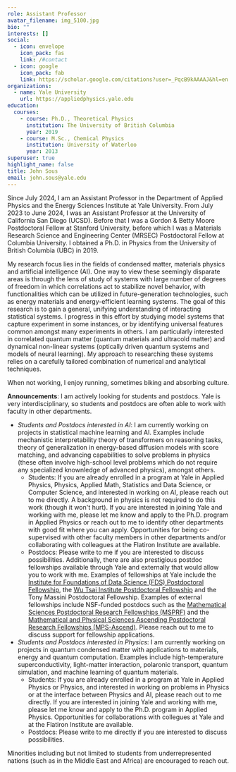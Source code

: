 ```yaml
---
role: Assistant Professor
avatar_filename: img_5100.jpg
bio: ""
interests: []
social:
  - icon: envelope
    icon_pack: fas
    link: /#contact
  - icon: google
    icon_pack: fab
    link: https://scholar.google.com/citations?user=_PqcB9kAAAAJ&hl=en
organizations:
  - name: Yale University
    url: https://appliedphysics.yale.edu
education:
  courses:
    - course: Ph.D., Theoretical Physics
      institution: The University of British Columbia
      year: 2019
    - course: M.Sc., Chemical Physics
      institution: University of Waterloo
      year: 2013
superuser: true
highlight_name: false
title: John Sous
email: john.sous@yale.edu
---
```

Since July 2024, I am an Assistant Professor in the Department of Applied Physics and the Energy Sciences Institute at Yale University. From July 2023 to June 2024, I was an Assistant Professor at the University of California San Diego (UCSD). Before that I was a Gordon & Betty Moore Postdoctoral Fellow at Stanford University, before which I was a Materials Research Science and Engineering Center (MRSEC) Postdoctoral Fellow at Columbia University. I obtained a Ph.D. in Physics from the University of British Columbia (UBC) in 2019.

My research focus lies in the fields of condensed matter, materials physics and artificial intelligence (AI).  One way to view these seemingly disparate areas is through the lens of study of systems with large number of degrees of freedom in which correlations act to stabilize novel behavior, with functionalities which can be utilized in future-generation technologies, such as energy materials and energy-efficient learning systems.  The goal of this research is to gain a general, unifying understanding of interacting statistical systems.  I progress in this effort by studying model systems that capture experiment in some instances, or by identifying universal features common amongst many experiments in others. I am particularly interested in correlated quantum matter (quantum materials and ultracold matter) and dynamical non-linear systems (optically driven quantum systems and models of neural learning).  My approach to researching these systems relies on a carefully tailored combination of numerical and analytical techniques.

When not working, I enjoy running, sometimes biking and absorbing culture.

**Announcements**: I am actively looking for students and postdocs. Yale is very interdisciplinary, so students and postdocs are often able to work with faculty in other departments.
- *Students and Postdocs interested in AI*:  I am currently working on projects in statistical machine learning and AI.  Examples include mechanistic interpretability theory of transformers on reasoning tasks, theory of generalization in energy-based diffusion models with score matching, and advancing capabilities to solve problems in physics (these often involve high-school level problems which do not require any specialized knownledge of advanced physics), amongst others.
    - Students: If you are already enrolled in a program at Yale in Applied Physics, Physics, Applied Math, Statistics and Data Science, or Computer Science, and interested in working on AI, please reach out to me directly. A background in physics is not required to do this work (though it won't hurt). If you are interested in joining Yale and working with me, please let me know and apply to the Ph.D. program in Applied Physics or reach out to me to identify other departments with good fit where you can apply. Opportunities for being co-supervised with other faculty members in other departments and/or collaborating with colleagues at the Flatiron Institute are available.
    - Postdocs: Please write to me if you are interested to discuss possibilities. Additionally, there are also prestigious postdoc fellowships available through Yale and externally that would allow you to work with me. Examples of fellowships at Yale include the [Institute for Foundations of Data Science (FDS) Postdoctoral Fellowship](https://fds.yale.edu), the [ Wu Tsai Institute Postdoctoral Fellowship](https://wti.yale.edu/initiatives/postdoctoral) and the Tony Massini Postdoctoral Fellowship.  Examples of external fellowships include NSF-funded postdocs such as the [Mathematical Sciences Postdoctoral Research Fellowships (MSPRF)](https://new.nsf.gov/funding/opportunities/msprf-mathematical-sciences-postdoctoral-research-fellowships) and the [Mathematical and Physical Sciences Ascending Postdoctoral Research Fellowships (MPS-Ascend)](https://new.nsf.gov/funding/opportunities/mps-ascend-mathematical-physical-sciences-ascending-postdoctoral). Please reach out to me to discuss support for fellowship applications.
- *Students and Postdocs interested in Physics*:  I am currently working on projects in quantum condensed matter with applications to materials, energy and quantum computation. Examples include high-temperature superconductivity, light-matter interaction, polaronic transport, quantum simulation, and machine learning of quantum materials.
    - Students: If you are already enrolled in a program at Yale in Applied Physics or Physics, and interested in working on problems in Physics or at the interface between Physics and AI, please reach out to me directly. If you are interested in joining Yale and working with me, please let me know and apply to the Ph.D. program in Applied Physics. Opportunities for collaborations with collegues at Yale and at the Flatiron Institute are available.
    - Postdocs: Please write to me directly if you are interested to discuss possibilities.

Minorities including but not limited to students from underrepresented nations (such as in the Middle East and Africa) are encouraged to reach out.
